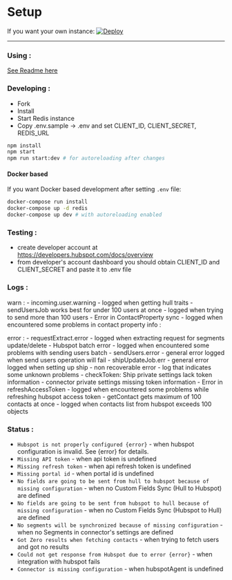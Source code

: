 # Setup

If you want your own instance: [![Deploy](https://www.herokucdn.com/deploy/button.png)](https://heroku.com/deploy?template=https://github.com/hull-ships/hull-hubspot)

---

### Using :

[See Readme here](https://dashboard.hullapp.io/readme?url=https://hull-hubspot.herokuapp.com)

### Developing :

- Fork
- Install
- Start Redis instance
- Copy .env.sample -> .env and set CLIENT_ID, CLIENT_SECRET, REDIS_URL

```sh
npm install
npm start
npm run start:dev # for autoreloading after changes
```

#### Docker based

If you want Docker based development after setting `.env` file:

```sh
docker-compose run install
docker-compose up -d redis
docker-compose up dev # with autoreloading enabled
```

### Testing :
- create developer account at https://developers.hubspot.com/docs/overview
- from developer's account dashboard you should obtain CLIENT_ID and CLIENT_SECRET and paste it to .env file


### Logs :
  warn : 
    - incoming.user.warning - logged when getting hull traits
    - sendUsersJob works best for under 100 users at once - logged when trying to send more than 100 users
    - Error in ContactProperty sync - logged when encountered some problems in contact property
  info :
  
  error :
    - requestExtract.error - logged when extracting request for segments update/delete
    - Hubspot batch error - logged when encountered some problems with sending users batch
    - sendUsers.error - general error logged when send users operation will fail
    - shipUpdateJob.err - general error logged when setting up ship
    - non recoverable error - log that indicates some unknown problems
    - checkToken: Ship private settings lack token information - connector private settings missing token information
    - Error in refreshAccessToken - logged when encountered some problems while refreshing hubspot access token
    - getContact gets maximum of 100 contacts at once - logged when contacts list from hubspot exceeds 100 objects
    
### Status : 

  * `Hubspot is not properly configured {error}` - when hubspot configuration is invalid. See {error} for details.
  * `Missing API token` - when api token is undefined
  * `Missing refresh token` - when api refresh token is undefined
  * `Missing portal id` - when portal id is undefined
  * `No fields are going to be sent from hull to hubspot because of missing configuration` - when no Custom Fields Sync (Hull to Hubspot) are defined
  * `No fields are going to be sent from hubspot to hull because of missing configuration` - when no Custom Fields Sync (Hubspot to Hull) are defined
  * `No segments will be synchronized because of missing configuration` - when no Segments in connector's settings are defined
  * `Got Zero results when fetching contacts` - when trying to fetch users and got no results
  * `Could not get response from Hubspot due to error {error}` - when integration with hubspot fails
  * `Connector is missing configuration` - when hubspotAgent is undefined 
  
